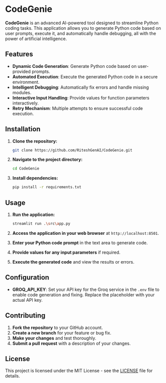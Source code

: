 # CodeGenie

**CodeGenie** is an advanced AI-powered tool designed to streamline Python coding tasks. This application allows you to generate Python code based on user prompts, execute it, and automatically handle debugging, all with the power of artificial intelligence.

## Features

- **Dynamic Code Generation**: Generate Python code based on user-provided prompts.
- **Automated Execution**: Execute the generated Python code in a secure environment.
- **Intelligent Debugging**: Automatically fix errors and handle missing modules.
- **Interactive Input Handling**: Provide values for function parameters interactively.
- **Retry Mechanism**: Multiple attempts to ensure successful code execution.

## Installation

1. **Clone the repository:**
    ```bash
    git clone https://github.com/RiteshGenAI/CodeGenie.git
    ```
2. **Navigate to the project directory:**
    ```bash
    cd CodeGenie
    ```
3. **Install dependencies:**
    ```bash
    pip install -r requirements.txt
    ```

## Usage

1. **Run the application:**
    ```bash
    streamlit run .\src\app.py
    ```
2. **Access the application in your web browser** at `http://localhost:8501`.

3. **Enter your Python code prompt** in the text area to generate code.

4. **Provide values for any input parameters** if required.

5. **Execute the generated code** and view the results or errors.

## Configuration

- **GROQ_API_KEY**: Set your API key for the Groq service in the `.env` file to enable code generation and fixing. Replace the placeholder with your actual API key.

## Contributing

1. **Fork the repository** to your GitHub account.
2. **Create a new branch** for your feature or bug fix.
3. **Make your changes** and test thoroughly.
4. **Submit a pull request** with a description of your changes.

## License

This project is licensed under the MIT License - see the [LICENSE](LICENSE) file for details.
